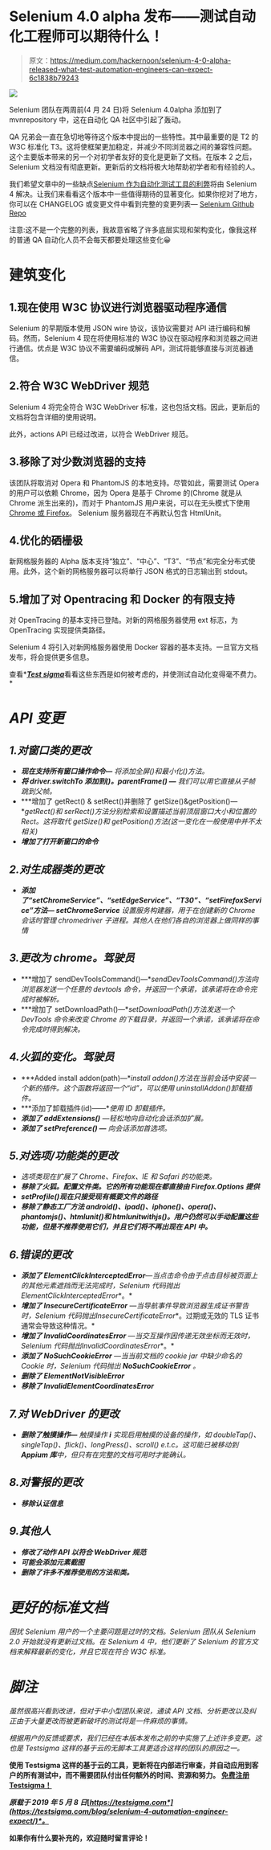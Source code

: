 # Selenium 4.0 alpha 发布——测试自动化工程师可以期待什么！

> 原文：<https://medium.com/hackernoon/selenium-4-0-alpha-released-what-test-automation-engineers-can-expect-6c1838b79243>

![](img/b6cef81efe20777016066a8c764fdad6.png)

Selenium 团队在两周前(4 月 24 日)将 Selenium 4.0alpha 添加到了 mvnrepository 中，这在自动化 QA 社区中引起了轰动。

QA 兄弟会一直在急切地等待这个版本中提出的一些特性。其中最重要的是 T2 的 W3C 标准化 T3。这将使框架更加稳定，并减少不同浏览器之间的兼容性问题。这个主要版本带来的另一个对初学者友好的变化是更新了文档。在版本 2 之后，Selenium 文档没有彻底更新。更新后的文档将极大地帮助初学者和有经验的人。

我们希望文章中的一些缺点[Selenium 作为自动化测试工具的利弊](https://testsigma.com/blog/selenium-automation-testing-pros-cons/)将由 Selenium 4 解决。让我们来看看这个版本中一些值得期待的显著变化。如果你挖对了地方，你可以在 CHANGELOG 或变更文件中看到完整的变更列表— [Selenium Github Repo](https://github.com/SeleniumHQ/selenium)

注意:这不是一个完整的列表，我故意省略了许多底层实现和架构变化，像我这样的普通 QA 自动化人员不会每天都要处理这些变化😀

# 建筑变化

## 1.现在使用 W3C 协议进行浏览器驱动程序通信

Selenium 的早期版本使用 JSON wire 协议，该协议需要对 API 进行编码和解码。然而，Selenium 4 现在将使用标准的 W3C 协议在驱动程序和浏览器之间进行通信。优点是 W3C 协议不需要编码或解码 API，测试将能够直接与浏览器通信。

## 2.符合 W3C WebDriver 规范

Selenium 4 将完全符合 W3C WebDriver 标准，这也包括文档。因此，更新后的文档将包含详细的使用说明。

此外，actions API 已经过改进，以符合 WebDriver 规范。

## 3.移除了对少数浏览器的支持

该团队将取消对 Opera 和 PhantomJS 的本地支持。尽管如此，需要测试 Opera 的用户可以依赖 Chrome，因为 Opera 是基于 Chrome 的(Chrome 就是从 Chrome 派生出来的)，而对于 PhantomJS 用户来说，可以在无头模式下使用 [Chrome 或 Firefox](https://github.com/SeleniumHQ/selenium/blob/master/javascript/node/selenium-webdriver/example/headless.js)。
Selenium 服务器现在不再默认包含 HtmlUnit。

## 4.优化的硒栅极

新网格服务器的 Alpha 版本支持“独立”、“中心”、“T3”、“节点”和完全分布式使用。此外，这个新的网格服务器可以将单行 JSON 格式的日志输出到 stdout。

## 5.增加了对 Opentracing 和 Docker 的有限支持

对 OpenTracing 的基本支持已登陆。对新的网格服务器使用 ext 标志，为 OpenTracing 实现提供类路径。

Selenium 4 将引入对新网格服务器使用 Docker 容器的基本支持。一旦官方文档发布，将会提供更多信息。

查看*[***Test sigma***](https://testsigma.com/signup)看看这些东西是如何被考虑的，并使测试自动化变得毫不费力。*

# *API 变更*

## *1.对窗口类的更改*

*   ***现在支持所有窗口操作命令—** 将添加全屏()和最小化()方法。*
*   ***将 driver.switchTo 添加到()。parentFrame() —** 我们可以用它直接从子帧跳到父帧。*
*   ***增加了 getRect() & setRect()并删除了 getSize()&getPosition()—**getRect()和 serRect()方法分别检索和设置描述当前顶层窗口大小和位置的 Rect。这将取代 getSize()和 getPosition()方法(这一变化在一般使用中并不太相关)*
*   ***增加了打开新窗口的命令***

## *2.对生成器类的更改*

*   ***添加了“setChromeService”、“setEdgeService”、“T30”、“setFirefoxService”方法— setChromeService** 设置服务构建器，用于在创建新的 Chrome 会话时管理 chromedriver 子进程。其他人在他们各自的浏览器上做同样的事情*

## *3.更改为 chrome。驾驶员*

*   ***增加了 sendDevToolsCommand()—**sendDevToolsCommand()方法向浏览器发送一个任意的 devtools 命令，并返回一个承诺，该承诺将在命令完成时被解析。*
*   ***增加了 setDownloadPath()—**setDownloadPath()方法发送一个 DevTools 命令来改变 Chrome 的下载目录，并返回一个承诺，该承诺将在命令完成时得到解决。*

## *4.火狐的变化。驾驶员*

*   ***Added install addon(path)—**install addon()方法在当前会话中安装一个新的插件。这个函数将返回一个“id”，可以使用 uninstallAddon()卸载插件。*
*   ***添加了卸载插件(id)——**使用 ID 卸载插件。*
*   ***添加了 addExtensions()** —轻松地向自动化会话添加扩展。*
*   ***添加了 setPreference() —** 向会话添加首选项。*

## *5.对选项/功能类的更改*

*   *选项类现在扩展了 Chrome、Firefox、IE 和 Safari 的功能类。*
*   ***移除了火狐。配置文件类。它的所有功能现在都直接由 Firefox.Options 提供***
*   ***setProfile()现在只接受现有概要文件的路径***
*   ***移除了静态工厂方法 android()、ipad()、iphone()、opera()、phantomjs()、htmlunit()和 htmlunitwithjs()。用户仍然可以手动配置这些功能，但是不推荐使用它们，并且它们将不再出现在 API 中。***

## *6.错误的更改*

*   ***添加了 ElementClickInterceptedError**—当点击命令由于点击目标被页面上的其他元素遮挡而无法完成时，Selenium 代码抛出**ElementClickInterceptedError**。*
*   ***增加了 InsecureCertificateError** —当导航事件导致浏览器生成证书警告时，Selenium 代码抛出**InsecureCertificateError**。过期或无效的 TLS 证书通常会导致这种情况。*
*   ***增加了 InvalidCoordinatesError** —当交互操作因传递无效坐标而无效时，Selenium 代码抛出**InvalidCoordinatesError**。*
*   ***添加了 NoSuchCookieError** —当当前文档的 cookie jar 中缺少命名的 Cookie 时，Selenium 代码抛出 **NoSuchCookieError** 。*
*   ***删除了 ElementNotVisibleError***
*   ***移除了 InvalidElementCoordinatesError***

## *7.对 WebDriver 的更改*

*   ***删除了触摸操作—** 触摸操作 **i** 实现启用触摸的设备的操作，如 doubleTap()、singleTap()、flick()、longPress()、scroll() e.t.c。这可能已被移动到 **Appium 库**中，但只有在完整的文档可用时才能确认。*

## *8.对警报的更改*

*   ***移除认证信息***

## *9.其他人*

*   ***修改了动作 API 以符合 WebDriver 规范***
*   ***可能会添加元素截图***
*   ***删除了许多不推荐使用的方法和类。***

# *更好的标准文档*

*困扰 Selenium 用户的一个主要问题是过时的文档。Selenium 团队从 Selenium 2.0 开始就没有更新过文档。在 Selenium 4 中，他们更新了 Selenium 的官方文档来解释最新的变化，并且它现在符合 W3C 标准。*

# *脚注*

*虽然很高兴看到改进，但对于中小型团队来说，通读 API 文档、分析更改以及纠正由于大量更改而被更新破坏的测试将是一件麻烦的事情。*

*根据用户的反馈或要求，我们已经在本版本发布之前的[](https://testsigma.com/)*中实施了上述许多变更。这也是 Testsigma 这样的基于云的无脚本工具更适合这样的团队的原因之一。**

**使用 Testsigma 这样的基于云的工具，更新将在内部进行审查，并自动应用到客户的所有测试中，而不需要团队付出任何额外的时间、资源和努力。
[**免费注册 Testsigma！**](https://testsigma.com/signup)**

***原载于 2019 年 5 月 8 日*[*https://testsigma.com*](https://testsigma.com/blog/selenium-4-automation-engineer-expect/)*。***

**如果你有什么要补充的，欢迎随时留言评论！**